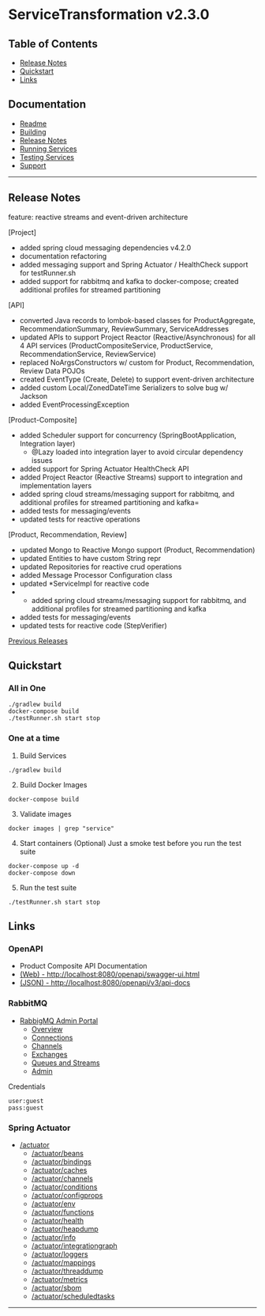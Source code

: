 # ServiceTransformation v2.3.0

## Table of Contents
- [Release Notes](#release-notes)
- [Quickstart](#quickstart)
- [Links](#openapi)

## Documentation
- [Readme](README.md)
- [Building](./doc/BUILD.md)
- [Release Notes](./doc/RELEASE.md)
- [Running Services](./doc/RUNNING.md)
- [Testing Services](./doc/TESTING.md)
- [Support](./doc/SUPPORT.md)
---

## Release Notes

feature: reactive streams and event-driven architecture

[Project]
- added spring cloud messaging dependencies v4.2.0
- documentation refactoring
- added messaging support and Spring Actuator / HealthCheck support for testRunner.sh
- added support for rabbitmq and kafka to docker-compose; created additional profiles for streamed partitioning 

[API]
- converted Java records to lombok-based classes for ProductAggregate, RecommendationSummary, ReviewSummary, ServiceAddresses
- updated APIs to support Project Reactor (Reactive/Asynchronous) for all 4 API services (ProductCompositeService, ProductService, RecommendationService, ReviewService)
- replaced NoArgsConstructors w/ custom for Product, Recommendation, Review Data POJOs
- created EventType (Create, Delete) to support event-driven architecture
- added custom Local/ZonedDateTime Serializers to solve bug w/ Jackson
- added EventProcessingException 

[Product-Composite]
- added Scheduler support for concurrency (SpringBootApplication, Integration layer)
  - @Lazy loaded into integration layer to avoid circular dependency issues
- added support for Spring Actuator HealthCheck API
- added Project Reactor (Reactive Streams) support to integration and implementation layers
- added spring cloud streams/messaging support for rabbitmq, and additional profiles for streamed partitioning and kafka=
- added tests for messaging/events
- updated tests for reactive operations

[Product, Recommendation, Review]
- updated Mongo to Reactive Mongo support (Product, Recommendation) 
- updated Entities to have custom String repr
- updated Repositories for reactive crud operations
- added Message Processor Configuration class
- updated *ServiceImpl for reactive code
- - added spring cloud streams/messaging support for rabbitmq, and additional profiles for streamed partitioning and kafka
- added tests for messaging/events
- updated tests for reactive code (StepVerifier)


[Previous Releases](./doc/RELEASE.md)

## Quickstart

### All in One

```shell
./gradlew build 
docker-compose build
./testRunner.sh start stop
```

### One at a time

1. Build Services
```shell
./gradlew build
```

2. Build Docker Images
```shell
docker-compose build
```
3. Validate images
```shell
docker images | grep "service"
```
4. Start containers (Optional)
Just a smoke test before you run the test suite
```shell
docker-compose up -d
docker-compose down
```
5. Run the test suite
```shell
./testRunner.sh start stop
```

## Links

### OpenAPI

- Product Composite API Documentation 
- [(Web) - http://localhost:8080/openapi/swagger-ui.html](http://localhost:8080/openapi/swagger-ui.html)
- [(JSON) - http://localhost:8080/openapi/v3/api-docs](http://localhost:8080/openapi/v3/api-docs)


### RabbitMQ

- [RabbigMQ Admin Portal](http://localhost:15672/)
  - [Overview](http://localhost:15672/#/)
  - [Connections](http://localhost:15672/#/connections)
  - [Channels](http://localhost:15672/#/channels)
  - [Exchanges](http://localhost:15672/#/exchanges)
  - [Queues and Streams](http://localhost:15672/#/queues)
  - [Admin](http://localhost:15672/#/users)

Credentials
```text
user:guest
pass:guest
```


### Spring Actuator

- [/actuator](http://localhost:8080/actuator)
  - [/actuator/beans](http://localhost:8080/actuator/beans)
  - [/actuator/bindings](http://localhost:8080/actuator/bindings)
  - [/actuator/caches](http://localhost:8080/actuator/caches) 
  - [/actuator/channels](http://localhost:8080/actuator/channels)
  - [/actuator/conditions](http://localhost:8080/actuator/conditions)
  - [/actuator/configprops](http://localhost:8080/actuator/configprops)
  - [/actuator/env](http://localhost:8080/actuator/env)
  - [/actuator/functions](http://localhost:8080/actuator/functions)
  - [/actuator/health](http://localhost:8080/actuator/health)
  - [/actuator/heapdump](http://localhost:8080/actuator/heapdump)
  - [/actuator/info](http://localhost:8080/actuator/info)
  - [/actuator/integrationgraph](http://localhost:8080/actuator/integrationgraph)
  - [/actuator/loggers](http://localhost:8080/actuator/loggers)
  - [/actuator/mappings](http://localhost:8080/actuator/mappings)
  - [/actuator/threaddump](http://localhost:8080/actuator/threaddump)
  - [/actuator/metrics](http://localhost:8080/actuator/metrics)
  - [/actuator/sbom](http://localhost:8080/actuator/sbom)
  - [/actuator/scheduledtasks](http://localhost:8080/actuator/scheduledtasks)
  




---






